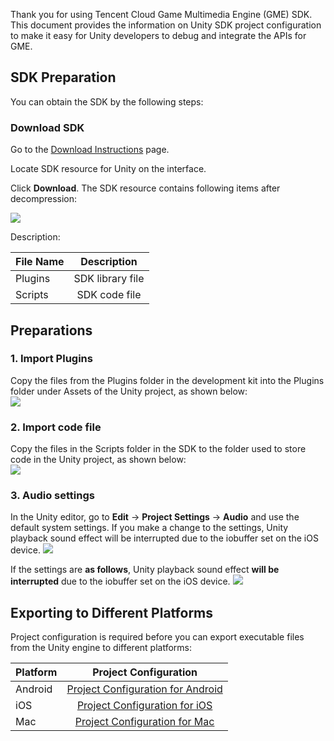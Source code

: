Thank you for using Tencent Cloud Game Multimedia Engine (GME) SDK. This document provides the information on Unity SDK project configuration to make it easy for Unity developers to debug and integrate the APIs for GME.

## SDK Preparation

You can obtain the SDK by the following steps:

### Download SDK

Go to the [Download Instructions](https://intl.cloud.tencent.com/document/product/607/18521) page.

Locate SDK resource for Unity on the interface.

Click **Download**. The SDK resource contains following items after decompression:

![](https://main.qcloudimg.com/raw/55494d9bb9145938f0594416f73b29f7.png)

Description:

| File Name | Description           
| ------------- |:-------------:|
| Plugins | SDK library file |
| Scripts | SDK code file |

## Preparations

### 1. Import Plugins
Copy the files from the Plugins folder in the development kit into the Plugins folder under Assets of the Unity project, as shown below:  
![](https://main.qcloudimg.com/raw/1221a25f62cedd3831cf2bb27bb1ea45.png)

### 2. Import code file
Copy the files in the Scripts folder in the SDK to the folder used to store code in the Unity project, as shown below:  
![](https://main.qcloudimg.com/raw/8904a83c6173fa7c5b04ddb0e48138ca.png)

### 3. Audio settings
In the Unity editor, go to **Edit** -> **Project Settings** -> **Audio** and use the default system settings. If you make a change to the settings, Unity playback sound effect will be interrupted due to the iobuffer set on the iOS device.
![](https://main.qcloudimg.com/raw/df14517cac7fc29383c90720627572c7.png)

If the settings are **as follows**, Unity playback sound effect **will be interrupted** due to the iobuffer set on the iOS device.
![](https://main.qcloudimg.com/raw/1a30ce32151e73d84949ed269a76f50f.png)


## Exporting to Different Platforms

Project configuration is required before you can export executable files from the Unity engine to different platforms:

| Platform | Project Configuration           
| ------------- |:-------------:|
| Android | [Project Configuration for Android](https://intl.cloud.tencent.com/document/product/607/15203) |
| iOS | [Project Configuration for iOS](https://intl.cloud.tencent.com/document/product/607/15219) |
| Mac | [Project Configuration for Mac](https://intl.cloud.tencent.com/document/product/607/18617) |
